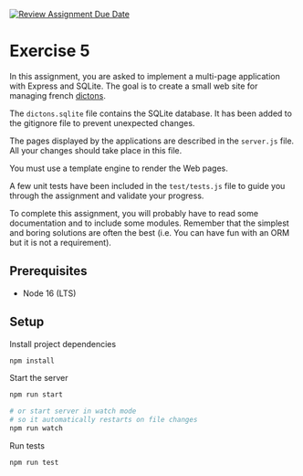 [![Review Assignment Due Date](https://classroom.github.com/assets/deadline-readme-button-24ddc0f5d75046c5622901739e7c5dd533143b0c8e959d652212380cedb1ea36.svg)](https://classroom.github.com/a/rweoA9fo)
# Exercise 5

In this assignment, you are asked to implement a multi-page application with Express and SQLite. The goal is to create a small web site for managing french [dictons](https://fr.wiktionary.org/wiki/Annexe:Liste_de_proverbes_fran%C3%A7ais).

The `dictons.sqlite` file contains the SQLite database. It has been added to the gitignore file to prevent unexpected changes.

The pages displayed by the applications are described in the `server.js` file. All your changes should take place in this file. 

You must use a template engine to render the Web pages.

A few unit tests have been included in the `test/tests.js` file to guide you through the assignment and validate your progress.

To complete this assignment, you will probably have to read some documentation and to include some modules. Remember that the simplest and boring solutions are often the best (i.e. You can have fun with an ORM but it is not a requirement). 

## Prerequisites

- Node 16 (LTS)

## Setup

Install project dependencies
```sh
npm install
```

Start the server
```sh
npm run start

# or start server in watch mode
# so it automatically restarts on file changes
npm run watch
```

Run tests
```
npm run test
```
